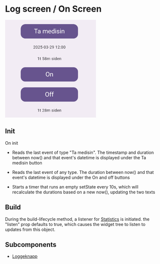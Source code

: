 # Log screen / On Screen
![](../doc/logg.png)

## Init
On init
* Reads the last event of type "Ta medisin". The timestamp and duration between now() and that event's datetime is displayed under the Ta medisin button

* Reads the last event of any type. The duration between now() and that event's datetime is displayed under the On and off buttons

* Starts a timer that runs an empty setState every 10s, which will recalculate the durations based on a new now(), updating the two texts 

## Build
During the build-lifecycle method, a listener for [Statistics](../notifiers/statistics.dart) is initiated. the "listen" prop defaults to true, which causes the widget tree to listen to updates from this object.

## Subcomponents
- [Loggeknapp](../widgets/loggeknapp.md)
